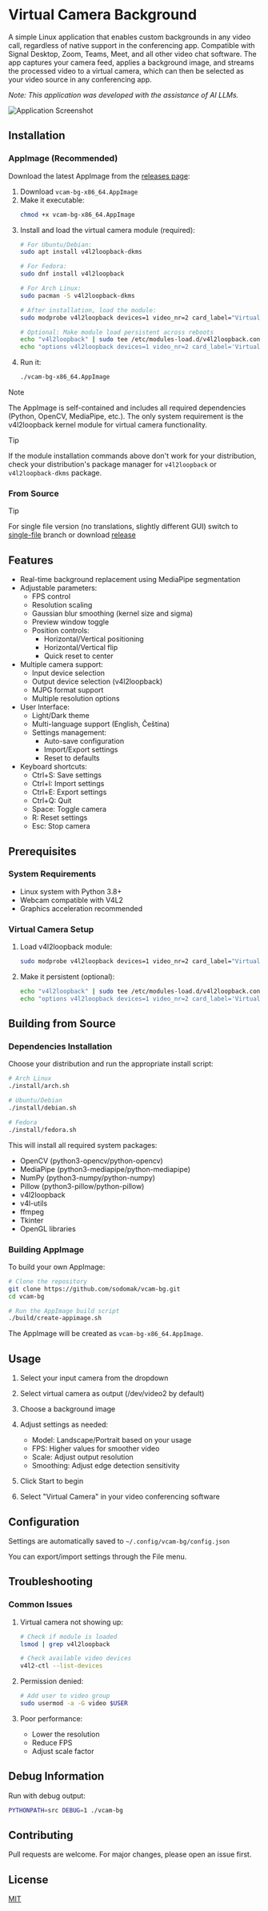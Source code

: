 # Virtual Camera Background

A simple Linux application that enables custom backgrounds in any video call, regardless of native support in the conferencing app. Compatible with Signal Desktop, Zoom, Teams, Meet, and all other video chat software. The app captures your camera feed, applies a background image, and streams the processed video to a virtual camera, which can then be selected as your video source in any conferencing app.

*Note: This application was developed with the assistance of AI LLMs.*

![Application Screenshot](app.png)

## Installation

### AppImage (Recommended)
Download the latest AppImage from the [releases page](https://github.com/sodomak/vcam-bg/releases):

1. Download `vcam-bg-x86_64.AppImage`
2. Make it executable:
   ```bash
   chmod +x vcam-bg-x86_64.AppImage
   ```
3. Install and load the virtual camera module (required):
   ```bash
   # For Ubuntu/Debian:
   sudo apt install v4l2loopback-dkms

   # For Fedora:
   sudo dnf install v4l2loopback

   # For Arch Linux:
   sudo pacman -S v4l2loopback-dkms

   # After installation, load the module:
   sudo modprobe v4l2loopback devices=1 video_nr=2 card_label="Virtual Camera" exclusive_caps=1

   # Optional: Make module load persistent across reboots
   echo "v4l2loopback" | sudo tee /etc/modules-load.d/v4l2loopback.conf
   echo "options v4l2loopback devices=1 video_nr=2 card_label='Virtual Camera' exclusive_caps=1" | sudo tee /etc/modprobe.d/v4l2loopback.conf
   ```
4. Run it:
   ```bash
   ./vcam-bg-x86_64.AppImage
   ```

> [!NOTE]
> The AppImage is self-contained and includes all required dependencies (Python, OpenCV, MediaPipe, etc.). The only system requirement is the v4l2loopback kernel module for virtual camera functionality.

> [!TIP]
> If the module installation commands above don't work for your distribution, check your distribution's package manager for `v4l2loopback` or `v4l2loopback-dkms` package.

### From Source
> [!TIP]
> For single file version (no translations, slightly different GUI) switch to [single-file](https://github.com/sodomak/vcam-bg/tree/single-file/src) branch or download [release](https://github.com/sodomak/vcam-bg/releases/tag/single)

## Features

- Real-time background replacement using MediaPipe segmentation
- Adjustable parameters:
  - FPS control
  - Resolution scaling
  - Gaussian blur smoothing (kernel size and sigma)
  - Preview window toggle
  - Position controls:
    - Horizontal/Vertical positioning
    - Horizontal/Vertical flip
    - Quick reset to center
- Multiple camera support:
  - Input device selection
  - Output device selection (v4l2loopback)
  - MJPG format support
  - Multiple resolution options
- User Interface:
  - Light/Dark theme
  - Multi-language support (English, Čeština)
  - Settings management:
    - Auto-save configuration
    - Import/Export settings
    - Reset to defaults
- Keyboard shortcuts:
  - Ctrl+S: Save settings
  - Ctrl+I: Import settings
  - Ctrl+E: Export settings
  - Ctrl+Q: Quit
  - Space: Toggle camera
  - R: Reset settings
  - Esc: Stop camera

## Prerequisites

### System Requirements

- Linux system with Python 3.8+
- Webcam compatible with V4L2
- Graphics acceleration recommended

### Virtual Camera Setup

1. Load v4l2loopback module:

   ```bash
   sudo modprobe v4l2loopback devices=1 video_nr=2 card_label="Virtual Camera" exclusive_caps=1
   ```

2. Make it persistent (optional):

   ```bash
   echo "v4l2loopback" | sudo tee /etc/modules-load.d/v4l2loopback.conf
   echo "options v4l2loopback devices=1 video_nr=2 card_label='Virtual Camera' exclusive_caps=1" | sudo tee /etc/modprobe.d/v4l2loopback.conf
   ```

## Building from Source

### Dependencies Installation

Choose your distribution and run the appropriate install script:

```bash
# Arch Linux
./install/arch.sh

# Ubuntu/Debian
./install/debian.sh

# Fedora
./install/fedora.sh
```

This will install all required system packages:

- OpenCV (python3-opencv/python-opencv)
- MediaPipe (python3-mediapipe/python-mediapipe)
- NumPy (python3-numpy/python-numpy)
- Pillow (python3-pillow/python-pillow)
- v4l2loopback
- v4l-utils
- ffmpeg
- Tkinter
- OpenGL libraries

### Building AppImage

To build your own AppImage:

```bash
# Clone the repository
git clone https://github.com/sodomak/vcam-bg.git
cd vcam-bg

# Run the AppImage build script
./build/create-appimage.sh
```

The AppImage will be created as `vcam-bg-x86_64.AppImage`.

## Usage

1. Select your input camera from the dropdown
2. Select virtual camera as output (/dev/video2 by default)
3. Choose a background image
4. Adjust settings as needed:

   - Model: Landscape/Portrait based on your usage
   - FPS: Higher values for smoother video
   - Scale: Adjust output resolution
   - Smoothing: Adjust edge detection sensitivity

5. Click Start to begin
6. Select "Virtual Camera" in your video conferencing software

## Configuration

Settings are automatically saved to `~/.config/vcam-bg/config.json`

You can export/import settings through the File menu.

## Troubleshooting

### Common Issues

1. Virtual camera not showing up:

   ```bash
   # Check if module is loaded
   lsmod | grep v4l2loopback

   # Check available video devices
   v4l2-ctl --list-devices
   ```

2. Permission denied:

   ```bash
   # Add user to video group
   sudo usermod -a -G video $USER
   ```

3. Poor performance:

   - Lower the resolution
   - Reduce FPS
   - Adjust scale factor

## Debug Information

Run with debug output:

```bash
PYTHONPATH=src DEBUG=1 ./vcam-bg
```

## Contributing

Pull requests are welcome. For major changes, please open an issue first.

## License

[MIT](https://choosealicense.com/licenses/mit/)
